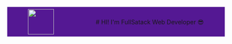 <div style="background-color:#541893; height:5em; display:flex; justify-content:space-around; align-items: center;">
<img height=60 src="https://media3.giphy.com/media/L8K62iTDkzGX6/giphy.gif?cid=790b7611f2c104b3e9bef4fcd60be69dc67b5d0882e89af3&rid=giphy.gif&ct=g"/>
# HI! I'm FullSatack Web Developer 😎
</div>
